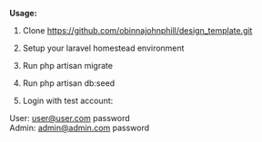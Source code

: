 <strong>Usage:</strong>

1. Clone https://github.com/obinnajohnphill/design_template.git

2. Setup your laravel homestead environment

3. Run php artisan migrate 

4. Run php artisan db:seed

5. Login with test account:
      
            
User:       user@user.com        password <br>
Admin:      admin@admin.com      password
